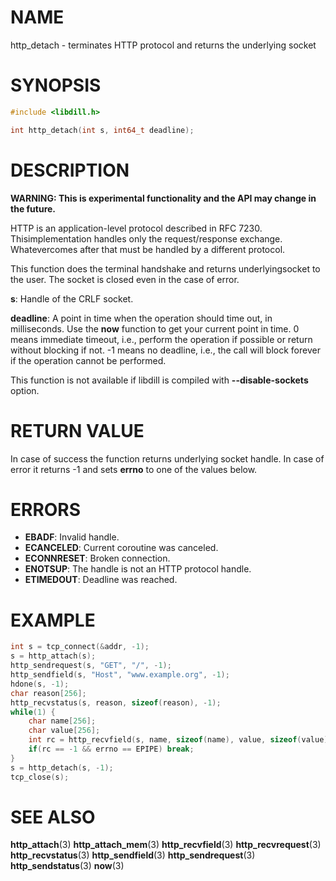 # NAME

http_detach - terminates HTTP protocol and returns the underlying socket

# SYNOPSIS

```c
#include <libdill.h>

int http_detach(int s, int64_t deadline);
```

# DESCRIPTION

**WARNING: This is experimental functionality and the API may change in the future.**

HTTP is an application-level protocol described in RFC 7230. Thisimplementation handles only the request/response exchange. Whatevercomes after that must be handled by a different protocol.

This function does the terminal handshake and returns underlyingsocket to the user. The socket is closed even in the case of error.

**s**: Handle of the CRLF socket.

**deadline**: A point in time when the operation should time out, in milliseconds. Use the **now** function to get your current point in time. 0 means immediate timeout, i.e., perform the operation if possible or return without blocking if not. -1 means no deadline, i.e., the call will block forever if the operation cannot be performed.

This function is not available if libdill is compiled with **--disable-sockets** option.

# RETURN VALUE

In case of success the function returns underlying socket handle. In case of error it returns -1 and sets **errno** to one of the values below.

# ERRORS

* **EBADF**: Invalid handle.
* **ECANCELED**: Current coroutine was canceled.
* **ECONNRESET**: Broken connection.
* **ENOTSUP**: The handle is not an HTTP protocol handle.
* **ETIMEDOUT**: Deadline was reached.

# EXAMPLE

```c
int s = tcp_connect(&addr, -1);
s = http_attach(s);
http_sendrequest(s, "GET", "/", -1);
http_sendfield(s, "Host", "www.example.org", -1);
hdone(s, -1);
char reason[256];
http_recvstatus(s, reason, sizeof(reason), -1);
while(1) {
    char name[256];
    char value[256];
    int rc = http_recvfield(s, name, sizeof(name), value, sizeof(value), -1);
    if(rc == -1 && errno == EPIPE) break;
}
s = http_detach(s, -1);
tcp_close(s);
```

# SEE ALSO

**http_attach**(3) **http_attach_mem**(3) **http_recvfield**(3) **http_recvrequest**(3) **http_recvstatus**(3) **http_sendfield**(3) **http_sendrequest**(3) **http_sendstatus**(3) **now**(3) 

